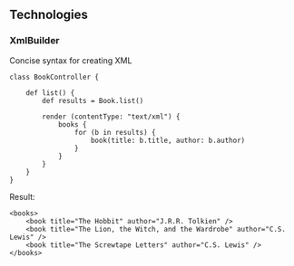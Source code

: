 ## Technologies

### XmlBuilder

Concise syntax for creating XML
```
class BookController {

    def list() {
        def results = Book.list()

        render (contentType: "text/xml") {
            books {
                for (b in results) {
                    book(title: b.title, author: b.author)
                }
            }
        }
    }
}
```

Result:
```
<books>
    <book title="The Hobbit" author="J.R.R. Tolkien" />
    <book title="The Lion, the Witch, and the Wardrobe" author="C.S. Lewis" />
    <book title="The Screwtape Letters" author="C.S. Lewis" />
</books>
```
